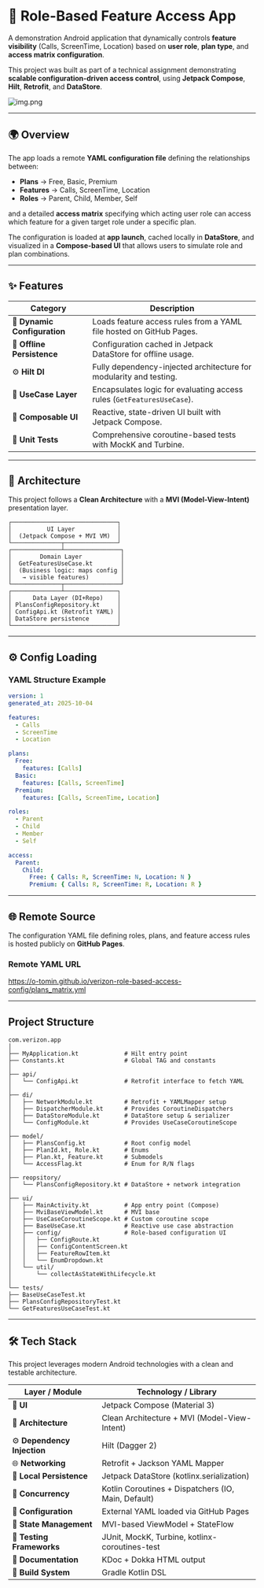 # 📱 Role-Based Feature Access App

A demonstration Android application that dynamically controls **feature visibility** (Calls, ScreenTime, Location) based on **user role**, **plan type**, and **access matrix configuration**.

This project was built as part of a technical assignment demonstrating **scalable configuration-driven access control**, using **Jetpack Compose**, **Hilt**, **Retrofit**, and **DataStore**.

![img.png](img.png)

---

## 🌍 Overview

The app loads a remote **YAML configuration file** defining the relationships between:

- **Plans** → Free, Basic, Premium
- **Features** → Calls, ScreenTime, Location
- **Roles** → Parent, Child, Member, Self

and a detailed **access matrix** specifying which acting user role can access which feature for a given target role under a specific plan.

The configuration is loaded at **app launch**, cached locally in **DataStore**, and visualized in a **Compose-based UI** that allows users to simulate role and plan combinations.

---

## ✨ Features

| Category | Description |
|-----------|--------------|
| 🧱 **Dynamic Configuration** | Loads feature access rules from a YAML file hosted on GitHub Pages. |
| 🔄 **Offline Persistence** | Configuration cached in Jetpack DataStore for offline usage. |
| ⚙️ **Hilt DI** | Fully dependency-injected architecture for modularity and testing. |
| 🧭 **UseCase Layer** | Encapsulates logic for evaluating access rules (`GetFeaturesUseCase`). |
| 🧠 **Composable UI** | Reactive, state-driven UI built with Jetpack Compose. |
| 🧪 **Unit Tests** | Comprehensive coroutine-based tests with MockK and Turbine. |

---

## 🧱 Architecture

This project follows a **Clean Architecture** with a **MVI (Model-View-Intent)** presentation layer.

```
┌──────────────────────────────┐
│          UI Layer            │
│  (Jetpack Compose + MVI VM)  │
└──────────────┬───────────────┘
┌──────────────┴────────────────┐
│        Domain Layer           │
│  GetFeaturesUseCase.kt        │
│  (Business logic: maps config │
│   → visible features)         │
└──────────────┬────────────────┘
┌──────────────┴───────────────┐
│      Data Layer (DI+Repo)    │
│ PlansConfigRepository.kt     │
│ ConfigApi.kt (Retrofit YAML) │
│ DataStore persistence        │
└──────────────────────────────┘
```

---

## ⚙️ Config Loading

### YAML Structure Example
```yaml
version: 1
generated_at: 2025-10-04

features:
  - Calls
  - ScreenTime
  - Location

plans:
  Free:
    features: [Calls]
  Basic:
    features: [Calls, ScreenTime]
  Premium:
    features: [Calls, ScreenTime, Location]

roles:
  - Parent
  - Child
  - Member
  - Self

access:
  Parent:
    Child:
      Free: { Calls: R, ScreenTime: N, Location: N }
      Premium: { Calls: R, ScreenTime: R, Location: R }
```

---

## 🌐 Remote Source

The configuration YAML file defining roles, plans, and feature access rules is hosted publicly on **GitHub Pages**.

### Remote YAML URL

https://o-tomin.github.io/verizon-role-based-access-config/plans_matrix.yml

---

## Project Structure

```
com.verizon.app
│
├── MyApplication.kt             # Hilt entry point
├── Constants.kt                 # Global TAG and constants
│
├── api/
│   └── ConfigApi.kt             # Retrofit interface to fetch YAML
│
├── di/
│   ├── NetworkModule.kt         # Retrofit + YAMLMapper setup
│   ├── DispatcherModule.kt      # Provides CoroutineDispatchers
│   ├── DataStoreModule.kt       # DataStore setup & serializer
│   └── ConfigModule.kt          # Provides UseCaseCoroutineScope
│
├── model/
│   ├── PlansConfig.kt           # Root config model
│   ├── PlanId.kt, Role.kt       # Enums
│   ├── Plan.kt, Feature.kt      # Submodels
│   └── AccessFlag.kt            # Enum for R/N flags
│
├── reopsitory/
│   └── PlansConfigRepository.kt # DataStore + network integration
│
├── ui/
│   ├── MainActivity.kt          # App entry point (Compose)
│   ├── MviBaseViewModel.kt      # MVI base
│   ├── UseCaseCoroutineScope.kt # Custom coroutine scope
│   ├── BaseUseCase.kt           # Reactive use case abstraction
│   ├── config/                  # Role-based configuration UI
│   │   ├── ConfigRoute.kt
│   │   ├── ConfigContentScreen.kt
│   │   ├── FeatureRowItem.kt
│   │   └── EnumDropdown.kt
│   └── util/
│       └── collectAsStateWithLifecycle.kt
│
└── tests/
├── BaseUseCaseTest.kt
├── PlansConfigRepositoryTest.kt
└── GetFeaturesUseCaseTest.kt

```

---

## 🛠️ Tech Stack

This project leverages modern Android technologies with a clean and testable architecture.

| Layer / Module              | Technology / Library                                 |
|-----------------------------|------------------------------------------------------|
| 🎨 **UI**                   | Jetpack Compose (Material 3)                         |
| 🧭 **Architecture**         | Clean Architecture + MVI (Model-View-Intent)         |
| ⚙️ **Dependency Injection** | Hilt (Dagger 2)                                      |
| 🌐 **Networking**           | Retrofit + Jackson YAML Mapper                       |
| 💾 **Local Persistence**    | Jetpack DataStore (kotlinx.serialization)            |
| 🧵 **Concurrency**          | Kotlin Coroutines + Dispatchers (IO, Main, Default)  |
| 🧩 **Configuration**        | External YAML loaded via GitHub Pages                |
| 🧠 **State Management**     | MVI-based ViewModel + StateFlow                      |
| 🧪 **Testing Frameworks**   | JUnit, MockK, Turbine, kotlinx-coroutines-test       |
| 📄 **Documentation**        | KDoc + Dokka HTML output                             |
| 🧰 **Build System**         | Gradle Kotlin DSL                                    |
